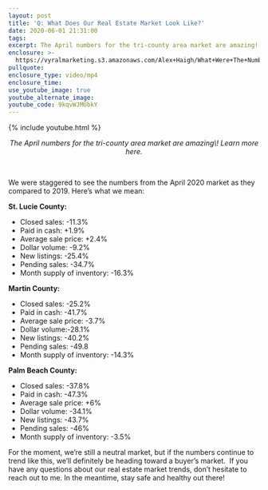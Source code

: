 ```yaml
---
layout: post
title: 'Q: What Does Our Real Estate Market Look Like?'
date: 2020-06-01 21:31:00
tags:
excerpt: The April numbers for the tri-county area market are amazing! Learn more here.
enclosure: >-
  https://vyralmarketing.s3.amazonaws.com/Alex+Haigh/What+Were+The+Numbers+Like+In+April_.mp4
pullquote:
enclosure_type: video/mp4
enclosure_time:
use_youtube_image: true
youtube_alternate_image:
youtube_code: 9kqvWJMUbkY
---
```


{% include youtube.html %}

<center><em>The April numbers for the tri-county area market are amazing\! Learn more here.</em></center>

&nbsp;

We were staggered to see the numbers from the April 2020 market as they compared to 2019. Here’s what we mean:

**St. Lucie County:**

* Closed sales: -11.3%
* Paid in cash: +1.9%
* Average sale price: +2.4%
* Dollar volume: -9.2%
* New listings: -25.4%
* Pending sales: -34.7%
* Month supply of inventory: -16.3%

**Martin County:**

* Closed sales: -25.2%
* Paid in cash: -41.7%
* Average sale price: -3.7%
* Dollar volume:-28.1%
* New listings: -40.2%
* Pending sales: -49.8
* Month supply of inventory: -14.3%

**Palm Beach County:**

* Closed sales: -37.8%
* Paid in cash: -47.3%
* Average sale price: +6%
* Dollar volume: -34.1%
* New listings: -43.7%
* Pending sales: -46%
* Month supply of inventory: -3.5%

For the moment, we’re still a neutral market, but if the numbers continue to trend like this, we’ll definitely be heading toward a buyer’s market.&nbsp; If you have any questions about our real estate market trends, don’t hesitate to reach out to me. In the meantime, stay safe and healthy out there\!